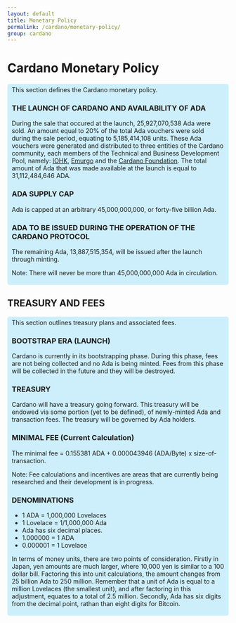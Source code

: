 ```yaml
---
layout: default
title: Monetary Policy
permalink: /cardano/monetary-policy/
group: cardano
---
```

<!-- Reviewed at 1bd2a2f5979233f4f50a7e66ab4e1819ac486400 -->

# Cardano Monetary Policy

<div style="border-radius:5px;padding:5px 10px;background: #cdeffc;" markdown="1">
This section defines the Cardano monetary policy.

### THE LAUNCH OF CARDANO AND AVAILABILITY OF ADA

During the sale that occured at the launch, 25,927,070,538 Ada were sold. An amount equal to 20% of the total Ada vouchers were sold during the sale period, equating to 5,185,414,108 units. These Ada vouchers were generated and distributed to three entities of the Cardano community, each members of the Technical and Business Development Pool, namely: [IOHK](https://iohk.io), [Emurgo](http://emurgo.io/) and the [Cardano Foundation](https://cardanofoundation.org/). The total amount of Ada that was made available at the launch is equal to 31,112,484,646 ADA.

### ADA SUPPLY CAP
Ada is capped at an arbitrary 45,000,000,000, or forty-five billion Ada.

### ADA TO BE ISSUED DURING THE OPERATION OF THE CARDANO PROTOCOL
The remaining Ada, 13,887,515,354, will be issued after the launch through minting.

Note: There will never be more than 45,000,000,000 Ada in circulation.
</div>


## TREASURY AND FEES
<div style="border-radius:5px;padding:5px 10px;background: #cdeffc;" markdown="1">
This section outlines treasury plans and associated fees.

### BOOTSTRAP ERA (LAUNCH)
Cardano is currently in its bootstrapping phase. During this phase, fees are not being collected and no Ada is being minted. Fees from this phase will be collected in the future and they will be destroyed.

### TREASURY
Cardano will have a treasury going forward. This treasury will be endowed via some portion (yet to be defined), of newly-minted Ada and transaction fees. The treasury will be governed by Ada holders.

### MINIMAL FEE (Current Calculation)
The minimal fee = 0.155381 ADA + 0.000043946 (ADA/Byte) x size-of-transaction.

Note: Fee calculations and incentives are areas that are currently being researched and their development is in progress.

### DENOMINATIONS
- 1 ADA = 1,000,000 Lovelaces
- 1 Lovelace = 1/1,000,000 Ada
- Ada has six decimal places.
- 1.000000 = 1 ADA
- 0.000001 = 1 Lovelace

In terms of money units, there are two points of consideration. Firstly in Japan, yen amounts are much larger, where 10,000 yen is similar to a 100 dollar bill. Factoring this into unit calculations, the amount changes from 25 billion Ada to 250 million. Remember that a unit of Ada is equal to a million Lovelaces (the smallest unit), and after factoring in this adjustment, equates to a total of 2.5 million. Secondly, Ada has six digits from the decimal point, rathan than eight digits for Bitcoin. 


</div>
